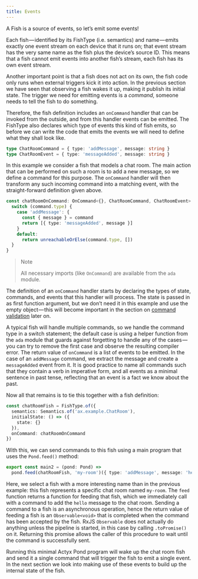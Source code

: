```yaml
---
title: Events
---
```


A Fish is a source of events, so let’s emit some events!

Each fish — identified by its FishType (i.e. semantics) and name — emits exactly one event stream on each device that it runs on; that event stream has the very same name as the fish plus the device’s source ID.
This means that a fish cannot emit events into another fish’s stream, each fish has its own event stream.

Another important point is that a fish does not act on its own, the fish code only runs when external triggers kick it into action.
In the previous section we have seen that observing a fish wakes it up, making it publish its initial state.
The trigger we need for emitting events is a _command_, someone needs to tell the fish to do something.

Therefore, the fish definition includes an `onCommand` handler that can be invoked from the outside, and from this handler events can be emitted.
The FishType also declares which type of events this kind of fish emits, so before we can write the code that emits the events we will need to define what they shall look like.

```typescript
type ChatRoomCommand = { type: 'addMessage', message: string }
type ChatRoomEvent = { type: 'messageAdded', message: string }
```

In this example we consider a fish that models a chat room. The main action that can be performed on such a room is to add a new message, so we define a command for this purpose. The `onCommand` handler will then transform any such incoming command into a matching event, with the straight-forward definition given above.

```typescript
const chatRoomOnCommand: OnCommand<{}, ChatRoomCommand, ChatRoomEvent> = (_state, command) => {
  switch (command.type) {
    case 'addMessage': {
      const { message } = command
      return [{ type: 'messageAdded', message }]
    }
    default:
      return unreachableOrElse(command.type, [])
  }
}
```

> Note
>
> All necessary imports (like `OnCommand`) are available from the `ada` module.

The definition of an `onCommand` handler starts by declaring the types of state, commands, and events that this handler will process.
The state is passed in as first function argument, but we don’t need it in this example and use the empty object — this will become important in the section on [command validation](commands) later on.

A typical fish will handle multiple commands, so we handle the command type in a switch statement; the default case is using a helper function from the `ada` module that guards against forgetting to handle any of the cases — you can try to remove the first case and observe the resulting compiler error.
The return value of `onCommand` is a list of events to be emitted.
In the case of an `addMessage` command, we extract the message and create a `messageAdded` event from it.
It is good practice to name all commands such that they contain a verb in imperative form, and all events as a minimal sentence in past tense, reflecting that an event is a fact we know about the past.

Now all that remains is to tie this together with a fish definition:

```typescript
const chatRoomFish = FishType.of({
  semantics: Semantics.of('ax.example.ChatRoom'),
  initialState: () => ({
    state: {}
  }),
  onCommand: chatRoomOnCommand
})
```

With this, we can send commands to this fish using a main program that uses the `Pond.feed()` method:

```typescript
export const main2 = (pond: Pond) =>
  pond.feed(chatRoomFish, 'my-room')({ type: 'addMessage', message: 'hello' }).toPromise()
```

Here, we select a fish with a more interesting name than in the previous example: this fish represents a specific chat room named `my-room`.
The `feed` function returns a function for feeding that fish, which we immediately call with a command to add the `hello` message to the chat room.
Sending a command to a fish is an asynchronous operation, hence the return value of feeding a fish is an `Observable<void>` that is completed when the command has been accepted by the fish.
RxJS `Observable` does not actually do anything unless the pipeline is started, in this case by calling `.toPromise()` on it.
Returning this promise allows the caller of this procedure to wait until the command is successfully sent.

Running this minimal Actyx Pond program will wake up the chat room fish and send it a single command that will trigger the fish to emit a single event.
In the next section we look into making use of these events to build up the internal state of the fish.